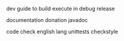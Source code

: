 dev guide to
build
execute in debug
release

documentation
donation
javadoc

code
check english lang
unittests
checkstyle